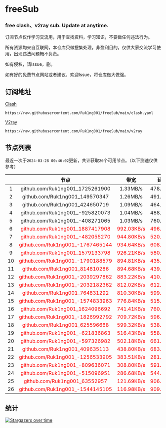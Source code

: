 # freeSub
### free clash、v2ray sub. Update at anytime.

订阅节点仅作学习交流用，用于查找资料，学习知识，不要做任何违法行为。

所有资源均来自互联网，本仓库只做搜集处理，非盈利目的，仅供大家交流学习使用，出现违法问题概不负责。

如有侵权，请Issue，删。

如有好的免费节点网站或者建议，欢迎Issue，将仓库做大做强。

## 订阅地址
[Clash](https://raw.githubusercontent.com/Ruk1ng001/freeSub/main/clash.yaml)
```
https://raw.githubusercontent.com/Ruk1ng001/freeSub/main/clash.yaml
```
[V2ray](https://raw.githubusercontent.com/Ruk1ng001/freeSub/main/v2ray)
```
https://raw.githubusercontent.com/Ruk1ng001/freeSub/main/v2ray
```

## 节点列表

最近一次于`2024-03-28 00:46:02`更新，共计获取`26`个可用节点。（以下测速仅供参考）

|  | 节点 | 带宽 | 延迟 |
|:-:|:--:|:--:|:--:|
 | 1 | github.com/Ruk1ng001_1725261900 | 1.33MB/s | 478.00ms |
 | 2 | github.com/Ruk1ng001_149570347 | 1.26MB/s | 491.00ms |
 | 3 | github.com/Ruk1ng001_424650719 | 1.09MB/s | 464.00ms |
 | 4 | github.com/Ruk1ng001_-925820073 | 1.04MB/s | 488.00ms |
 | 5 | github.com/Ruk1ng001_-408271065 | 1.03MB/s | 760.00ms |
 | 6 | <font color=red>github.com/Ruk1ng001_1887417908</font> | <font color=red>992.03KB/s</font> | <font color=red>496.00ms</font> |
 | 7 | <font color=red>github.com/Ruk1ng001_-482055270</font> | <font color=red>944.80KB/s</font> | <font color=red>520.00ms</font> |
 | 8 | <font color=red>github.com/Ruk1ng001_-1767465144</font> | <font color=red>934.64KB/s</font> | <font color=red>608.00ms</font> |
 | 9 | <font color=red>github.com/Ruk1ng001_1579133798</font> | <font color=red>926.21KB/s</font> | <font color=red>580.00ms</font> |
 | 10 | <font color=red>github.com/Ruk1ng001_-1790188579</font> | <font color=red>894.81KB/s</font> | <font color=red>435.00ms</font> |
 | 11 | <font color=red>github.com/Ruk1ng001_814810286</font> | <font color=red>894.68KB/s</font> | <font color=red>439.00ms</font> |
 | 12 | <font color=red>github.com/Ruk1ng001_-2039297862</font> | <font color=red>883.22KB/s</font> | <font color=red>410.00ms</font> |
 | 13 | <font color=red>github.com/Ruk1ng001_-2032182362</font> | <font color=red>812.02KB/s</font> | <font color=red>612.00ms</font> |
 | 14 | <font color=red>github.com/Ruk1ng001_764831292</font> | <font color=red>810.30KB/s</font> | <font color=red>599.00ms</font> |
 | 15 | <font color=red>github.com/Ruk1ng001_-1574833963</font> | <font color=red>776.84KB/s</font> | <font color=red>515.00ms</font> |
 | 16 | <font color=red>github.com/Ruk1ng001_1624096692</font> | <font color=red>741.41KB/s</font> | <font color=red>760.00ms</font> |
 | 17 | <font color=red>github.com/Ruk1ng001_-1826992792</font> | <font color=red>709.72KB/s</font> | <font color=red>596.00ms</font> |
 | 18 | <font color=red>github.com/Ruk1ng001_625596668</font> | <font color=red>599.32KB/s</font> | <font color=red>538.00ms</font> |
 | 19 | <font color=red>github.com/Ruk1ng001_-621836863</font> | <font color=red>516.43KB/s</font> | <font color=red>558.00ms</font> |
 | 20 | <font color=red>github.com/Ruk1ng001_-597326982</font> | <font color=red>502.18KB/s</font> | <font color=red>661.00ms</font> |
 | 21 | <font color=red>github.com/Ruk1ng001_409635113</font> | <font color=red>438.80KB/s</font> | <font color=red>683.00ms</font> |
 | 22 | <font color=red>github.com/Ruk1ng001_-1256533905</font> | <font color=red>383.51KB/s</font> | <font color=red>281.00ms</font> |
 | 23 | <font color=red>github.com/Ruk1ng001_-809636071</font> | <font color=red>308.80KB/s</font> | <font color=red>591.00ms</font> |
 | 24 | <font color=red>github.com/Ruk1ng001_-515096951</font> | <font color=red>286.68KB/s</font> | <font color=red>544.00ms</font> |
 | 25 | <font color=red>github.com/Ruk1ng001_63552957</font> | <font color=red>121.69KB/s</font> | <font color=red>906.00ms</font> |
 | 26 | <font color=red>github.com/Ruk1ng001_-1544145105</font> | <font color=red>116.98KB/s</font> | <font color=red>909.00ms</font> |


## 统计

[![Stargazers over time](https://starchart.cc/Ruk1ng001/freeSub.svg)](https://starchart.cc/Ruk1ng001/freeSub)